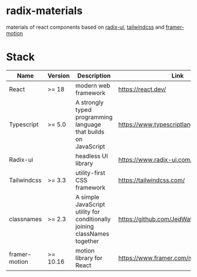 # radix-materials

materials of react components based on [radix-ui](https://www.radix-ui.com/primitives), [tailwindcss](https://tailwindcss.com/) and [framer-motion](https://www.framer.com/motion/)

# Stack

| Name | Version | Description | Link |
| --- | --- | --- | --- |
| React | >= 18 | modern web framework | https://react.dev/ |
| Typescript | >= 5.0 | A strongly typed programming language that builds on JavaScript | https://www.typescriptlang.org/ |
| Radix-ui |  | headless UI library | https://www.radix-ui.com/ |
| Tailwindcss | >= 3.3 | utility-first CSS framework | https://tailwindcss.com/ |
| classnames | >= 2.3 | A simple JavaScript utility for conditionally joining classNames together | https://github.com/JedWatson/classnames |
| framer-motion | >= 10.16 | motion library for React | https://www.framer.com/motion/ |
